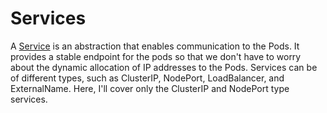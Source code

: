 # Services

A [Service](../chapter-1/services.md) is an abstraction that enables communication to the Pods. It provides a stable endpoint for the pods so that we don't have to worry about the dynamic allocation of IP addresses to the Pods. Services can be of different types, such as ClusterIP, NodePort, LoadBalancer, and ExternalName. Here, I'll cover only the ClusterIP and NodePort type services.